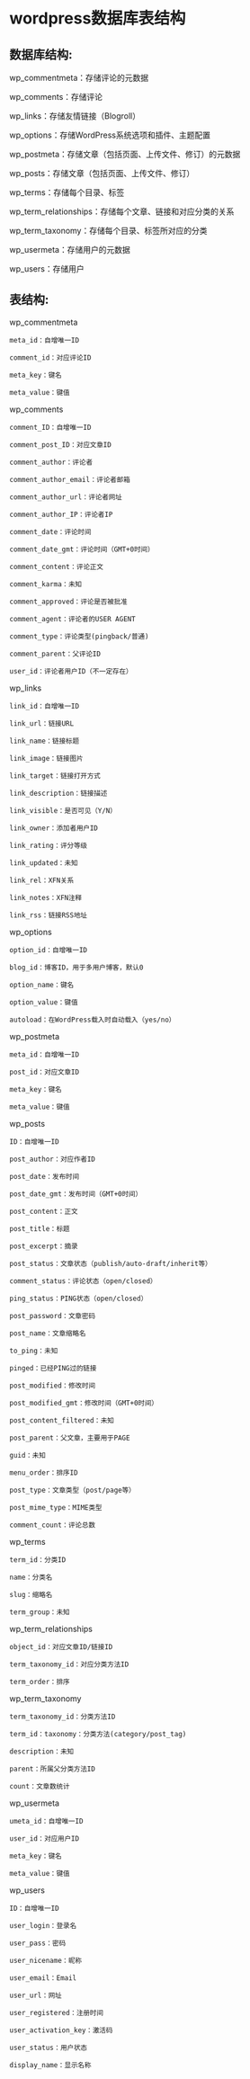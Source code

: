 wordpress数据库表结构
=====================

数据库结构:
----------
wp_commentmeta：存储评论的元数据

wp_comments：存储评论

wp_links：存储友情链接（Blogroll）

wp_options：存储WordPress系统选项和插件、主题配置

wp_postmeta：存储文章（包括页面、上传文件、修订）的元数据


wp_posts：存储文章（包括页面、上传文件、修订）

wp_terms：存储每个目录、标签

wp_term_relationships：存储每个文章、链接和对应分类的关系

wp_term_taxonomy：存储每个目录、标签所对应的分类

wp_usermeta：存储用户的元数据

wp_users：存储用户


表结构:
----------
wp_commentmeta

	meta_id：自增唯一ID
	
	comment_id：对应评论ID
	
	meta_key：键名
	
	meta_value：键值
	



wp_comments

	comment_ID：自增唯一ID
	
	comment_post_ID：对应文章ID
	
	comment_author：评论者
	
	comment_author_email：评论者邮箱
	
	comment_author_url：评论者网址
	
	comment_author_IP：评论者IP
	
	comment_date：评论时间
	
	comment_date_gmt：评论时间（GMT+0时间）
	
	comment_content：评论正文
	
	comment_karma：未知
	
	comment_approved：评论是否被批准
	
	comment_agent：评论者的USER AGENT
	
	comment_type：评论类型(pingback/普通)
	
	comment_parent：父评论ID
	
	user_id：评论者用户ID（不一定存在）
	


wp_links

	link_id：自增唯一ID
	
	link_url：链接URL
	
	link_name：链接标题
	
	link_image：链接图片
	
	link_target：链接打开方式
	
	link_description：链接描述
	
	link_visible：是否可见（Y/N）
	
	link_owner：添加者用户ID
	
	link_rating：评分等级
	
	link_updated：未知
	
	link_rel：XFN关系
	
	link_notes：XFN注释
	
	link_rss：链接RSS地址
	


wp_options

	option_id：自增唯一ID
	
	blog_id：博客ID，用于多用户博客，默认0
	
	option_name：键名
	
	option_value：键值
	
	autoload：在WordPress载入时自动载入（yes/no）
	


wp_postmeta

	meta_id：自增唯一ID
	
	post_id：对应文章ID
	
	meta_key：键名
	
	meta_value：键值
	


wp_posts

	ID：自增唯一ID
	
	post_author：对应作者ID
	
	post_date：发布时间
	
	post_date_gmt：发布时间（GMT+0时间）
	
	post_content：正文
	
	post_title：标题
	
	post_excerpt：摘录
	
	post_status：文章状态（publish/auto-draft/inherit等）
	
	comment_status：评论状态（open/closed）
	
	ping_status：PING状态（open/closed）
	
	post_password：文章密码
	
	post_name：文章缩略名
	
	to_ping：未知
	
	pinged：已经PING过的链接
	
	post_modified：修改时间
	
	post_modified_gmt：修改时间（GMT+0时间）
	
	post_content_filtered：未知
	
	post_parent：父文章，主要用于PAGE
	
	guid：未知
	
	menu_order：排序ID
	
	post_type：文章类型（post/page等）
	
	post_mime_type：MIME类型
	
	comment_count：评论总数
	


wp_terms

	term_id：分类ID
	
	name：分类名
	
	slug：缩略名
	
	term_group：未知
	


wp_term_relationships

	object_id：对应文章ID/链接ID
	
	term_taxonomy_id：对应分类方法ID
	
	term_order：排序
	


wp_term_taxonomy

	term_taxonomy_id：分类方法ID
	
	term_id：taxonomy：分类方法(category/post_tag)
	
	description：未知
	
	parent：所属父分类方法ID
	
	count：文章数统计
	


wp_usermeta

	umeta_id：自增唯一ID
	
	user_id：对应用户ID
	
	meta_key：键名
	
	meta_value：键值
	


wp_users

	ID：自增唯一ID
	
	user_login：登录名
	
	user_pass：密码
	
	user_nicename：昵称
	
	user_email：Email
	
	user_url：网址
	
	user_registered：注册时间
	
	user_activation_key：激活码
	
	user_status：用户状态
	
	display_name：显示名称
	
	
